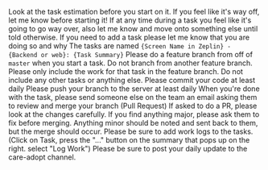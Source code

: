 Look at the task estimation before you start on it. If you feel like it's way off, let me know before starting it!
If at any time during a task you feel like it's going to go way over, also let me know and move onto something else until told otherwise.
If you need to add a task please let me know that you are doing so and why
The tasks are named `{Screen Name in Zeplin} - {Backend or web}: {Task Summary}`
Please do a feature branch from off of `master` when you start a task. Do not branch from another feature branch.
Please only include the work for that task in the feature branch. Do not include any other tasks or anything else.
Please commit your code at least daily
Please push your branch to the server at least daily
When you're done with the task, please send someone else on the team an email asking them to review and merge your branch (Pull Request)
If asked to do a PR, please look at the changes carefully. If you find anything major, please ask them to fix before merging. Anything minor should be noted and sent back to them, but the merge should occur.
Please be sure to add work logs to the tasks. (Click on Task, press the "..." button on the summary that pops up on the right. select "Log Work")
Please be sure to post your daily update to the care-adopt channel.
